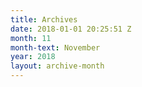 ```yaml
---
title: Archives
date: 2018-01-01 20:25:51 Z
month: 11
month-text: November
year: 2018
layout: archive-month
---
```


